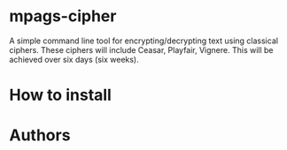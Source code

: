 # mpags-cipher
A simple command line tool for encrypting/decrypting text using classical ciphers. These ciphers will include Ceasar, Playfair, Vignere. This will be achieved over six days (six weeks).

# How to install

# Authors
